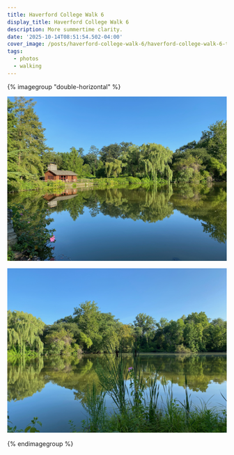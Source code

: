```yaml
---
title: Haverford College Walk 6
display_title: Haverford College Walk 6
description: More summertime clarity.
date: '2025-10-14T08:51:54.502-04:00'
cover_image: /posts/haverford-college-walk-6/haverford-college-walk-6-thumb.jpg
tags:
  - photos
  - walking
---
```


{% imagegroup "double-horizontal" %}

![A clear blue sky reflected on the surface of a pond. Left side of a photo diptych.](haverford-college-walk-6-1.jpg)

![A clear blue sky reflected on the surface of a pond. Right side of a photo diptych.](haverford-college-walk-6-2.jpg)

{% endimagegroup %}


